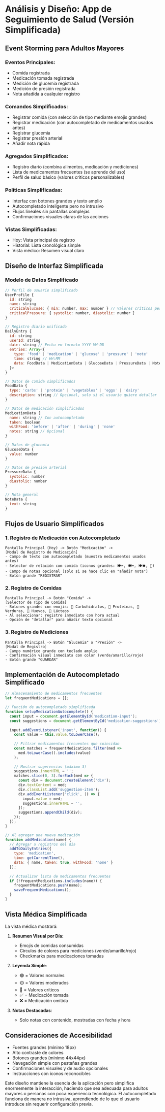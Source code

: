 # Análisis y Diseño: App de Seguimiento de Salud (Versión Simplificada)

## Event Storming para Adultos Mayores

### Eventos Principales:
- Comida registrada
- Medicación tomada registrada
- Medición de glucemia registrada
- Medición de presión registrada
- Nota añadida a cualquier registro

### Comandos Simplificados:
- Registrar comida (con selección de tipo mediante emojis grandes)
- Registrar medicación (con autocompletado de medicamentos usados antes)
- Registrar glucemia
- Registrar presión arterial
- Añadir nota rápida

### Agregados Simplificados:
- Registro diario (combina alimentos, medicación y mediciones)
- Lista de medicamentos frecuentes (se aprende del uso)
- Perfil de salud básico (valores críticos personalizables)

### Políticas Simplificadas:
- Interfaz con botones grandes y texto amplio
- Autocompletado inteligente pero no intrusivo
- Flujos lineales sin pantallas complejas
- Confirmaciones visuales claras de las acciones

### Vistas Simplificadas:
- Hoy: Vista principal de registro
- Historial: Lista cronológica simple
- Vista médico: Resumen visual claro

## Diseño de Interfaz Simplificada

### Modelo de Datos Simplificado

```javascript
// Perfil de usuario simplificado
UserProfile {
  id: string
  name: string
  criticalGlucose: { min: number, max: number } // Valores críticos personalizados
  criticalPressure: { systolic: number, diastolic: number }
}

// Registro diario unificado
DailyEntry {
  id: string
  userId: string
  date: string // Fecha en formato YYYY-MM-DD
  entries: Array<{
    type: 'food' | 'medication' | 'glucose' | 'pressure' | 'note'
    time: string // HH:MM
    data: FoodData | MedicationData | GlucoseData | PressureData | NoteData
  }>
}

// Datos de comida simplificados
FoodData {
  type: 'carbs' | 'protein' | 'vegetables' | 'eggs' | 'dairy'
  description: string // Opcional, solo si el usuario quiere detallar
}

// Datos de medicación simplificados
MedicationData {
  name: string // Con autocompletado
  taken: boolean
  withFood: 'before' | 'after' | 'during' | 'none'
  notes: string // Opcional
}

// Datos de glucemia
GlucoseData {
  value: number
}

// Datos de presión arterial
PressureData {
  systolic: number
  diastolic: number
}

// Nota general
NoteData {
  text: string
}
```

## Flujos de Usuario Simplificados

### 1. Registro de Medicación con Autocompletado

```
Pantalla Principal (Hoy) -> Botón "Medicación" -> 
[Modal de Registro de Medicación]
- Campo de texto con autocompletado (muestra medicamentos usados antes)
- Selector de relación con comida (iconos grandes: 🍽️⬅️, 🍽️➡️, 🍽️⏺️, 🚫)
- Campo de notas opcional (solo si se hace clic en "añadir nota")
- Botón grande "REGISTRAR"
```

### 2. Registro de Comidas

```
Pantalla Principal -> Botón "Comida" ->
[Selector de Tipo de Comida]
- Botones grandes con emojis: 🍞 Carbohidratos, 🥩 Proteínas, 🥦 Verduras, 🥚 Huevos, 🧀 Lácteos
- Al seleccionar: registro inmediato con hora actual
- Opción de "detallar" para añadir texto opcional
```

### 3. Registro de Mediciones

```
Pantalla Principal -> Botón "Glucemia" o "Presión" ->
[Modal de Registro]
- Campo numérico grande con teclado amplio
- Confirmación visual inmediata con color (verde/amarillo/rojo)
- Botón grande "GUARDAR"
```

## Implementación de Autocompletado Simplificado

```javascript
// Almacenamiento de medicamentos frecuentes
let frequentMedications = [];

// Función de autocompletado simplificada
function setupMedicationAutocomplete() {
  const input = document.getElementById('medication-input');
  const suggestions = document.getElementById('medication-suggestions');
  
  input.addEventListener('input', function() {
    const value = this.value.toLowerCase();
    
    // Filtrar medicamentos frecuentes que coincidan
    const matches = frequentMedications.filter(med => 
      med.toLowerCase().includes(value)
    );
    
    // Mostrar sugerencias (máximo 3)
    suggestions.innerHTML = '';
    matches.slice(0, 3).forEach(med => {
      const div = document.createElement('div');
      div.textContent = med;
      div.classList.add('suggestion-item');
      div.addEventListener('click', () => {
        input.value = med;
        suggestions.innerHTML = '';
      });
      suggestions.appendChild(div);
    });
  });
}

// Al agregar una nueva medicación
function addMedication(name) {
  // Agregar a registros del día
  addToDailyEntries({
    type: 'medication',
    time: getCurrentTime(),
    data: { name, taken: true, withFood: 'none' }
  });
  
  // Actualizar lista de medicamentos frecuentes
  if (!frequentMedications.includes(name)) {
    frequentMedications.push(name);
    saveFrequentMedications();
  }
}
```

## Vista Médica Simplificada

La vista médica mostrará:

1. **Resumen Visual por Día**:
   - Emojis de comidas consumidas
   - Círculos de colores para mediciones (verde/amarillo/rojo)
   - Checkmarks para medicaciones tomadas

2. **Leyenda Simple**:
   - 🟢 = Valores normales
   - 🟡 = Valores moderados
   - 🔴 = Valores críticos
   - ✅ = Medicación tomada
   - ❌ = Medicación omitida

3. **Notas Destacadas**:
   - Solo notas con contenido, mostradas con fecha y hora

## Consideraciones de Accesibilidad

- Fuentes grandes (mínimo 18px)
- Alto contraste de colores
- Botones grandes (mínimo 44x44px)
- Navegación simple con pestañas grandes
- Confirmaciones visuales y de audio opcionales
- Instrucciones con iconos reconocibles

Este diseño mantiene la esencia de la aplicación pero simplifica enormemente la interacción, haciendo que sea adecuada para adultos mayores o personas con poca experiencia tecnológica. El autocompletado funciona de manera no intrusiva, aprendiendo de lo que el usuario introduce sin requerir configuración previa.

